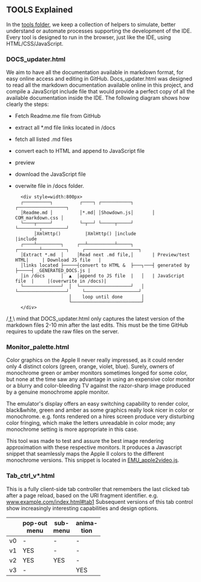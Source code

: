 ## TOOLS Explained

In the [tools folder](https://github.com/RetroAppleJS/AppleII-IDE/tree/main/tools), we keep a collection of helpers to simulate, better understand or automate processes supporting the development of the IDE.  Every tool is designed to run in the browser, just like the IDE, using HTML/CSS/JavaScript.

### DOCS_updater.html

We aim to have all the documentation available in markdown format, for easy online access and editing in GitHub.  Docs_updater.html was designed to read all the markdown documentation available online in this project, and compile a JavaScript include file that would provide a perfect copy of all the available documentation inside the IDE.  The following diagram shows how clearly the steps:  
* Fetch Readme.me file from GitHub
* extract all \*.md file links located in /docs
* fetch all listed .md files
* convert each to HTML and append to JavaScript file
* preview
* download the JavaScript file
* overwite file in /docs folder.


        <div style=width:800px>
        ┌──────────┐          ┌────┐ ┌───────────┐       ┌──────────────────┐
        │Readme.md │          │*.md│ │Showdown.js│       │ COM_markdown.css │
        └────┬─────┘          └─┬──┘ └─────┬─────┘       └────────┬─────────┘
             │XmlHttp()         |XmlHttp() │include               |include
        ┌────┴─────────┐     ┌──┴──────────┴─────┐       ┌────────┴─────────┐     ┌────────────────────┐
        │Extract *.md  │     │Read next .md file,│       | Preview/test HTML|     | Download JS file   |
        │links located ├─────┤convert to HTML &  ├───┐───┤ generated by     ├─────┤ _GENERATED_DOCS.js | 
        │in /docs      │  ▲  │append to JS file  |   │   | JavaScript file  |     |(overwrite in /docs)|
        └──────────────┘  │  └───────────────────┘   │   └──────────────────┘     └────────────────────┘
                          │    loop until done       │
                          └──────────────────────────┘
        </div>

/<ins> **!** </ins>\ mind that DOCS_updater.html only captures the latest version of the markdown files 2-10 min after the last edits.  This must be the time GitHub requires to update the raw files on the server.

### Monitor_palette.html

Color graphics on the Apple II never really impressed, as it could render only 4 distinct colors (green, orange, violet, blue).   Surely, owners of monochrome green or amber monitors sometimes longed for some color, but none at the time saw any advantage in using an expensive color monitor or a blurry and color-bleeding TV against the razor-sharp image produced by a genuine monochrome apple monitor.  

The emulator's display offers an easy switching capability to render color, black&white, green and amber as some graphics really look nicer in color or monochrome.  e.g. fonts rendered on a hires screen produce very disturbing color fringing, which make the letters unreadable in color mode; any monochrome setting is more appropriate in this case. 

This tool was made to test and assure the best image rendering approximation with these respective monitors.
It produces a Javascript snippet that seamlessly maps the Apple II colors to the different monochrome versions.  This snippet is located in [EMU_apple2video.js](https://github.com/RetroAppleJS/AppleII-IDE/blob/main/res/EMU_apple2video.js).

### Tab_ctrl_v*.html

This is a fully client-side tab controller that remembers the last clicked tab after a page reload, based on the URI fragment identifier.  e.g. www.example.com/index.html#tab1
Subsequent versions of this tab control show increasingly interesting capabilities and design options.

|         | pop-out<br>menu | sub-<br>menu | anima-<br>tion |
|---------|--------------|-----------|---------------|
| v0      | -            | -         | -            |
| v1      | YES          | -         | -            |
| v2      | YES          | YES       | -            |
| v3      | -            |           | YES          |

